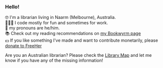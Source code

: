 ### Hello!

🤓 I'm a librarian living in Naarm (Melbourne), Australia.  
👨🏻‍💻 I code mostly for fun and sometimes for work.  
👤 my pronouns are he/him.  
📚 Check out my reading recommendations on [my Bookwyrm page](https://bookwyrm.social/user/hugh)  
💵 If you like something I've made and want to contribute monetarily, please [donate to FreeHer](https://www.gofundme.com/f/bfvnvt-freethepeople)

Are you an Australian librarian? Please check the [Library Map](https://librarymap.hugh.run) and let me know if you have any of the missing information!
